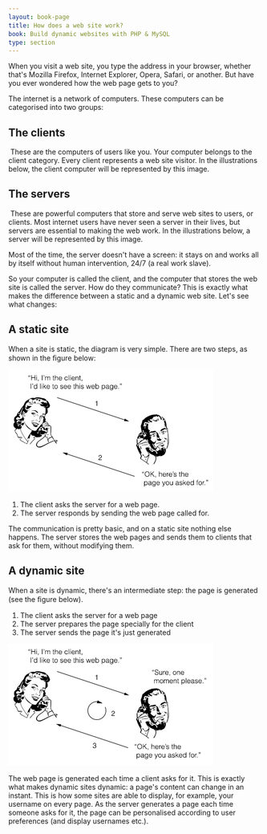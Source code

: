 ```yaml
---
layout: book-page
title: How does a web site work?
book: Build dynamic websites with PHP & MySQL
type: section
---
```


When you visit a web site, you type the address in your browser, whether that's Mozilla Firefox, Internet Explorer, Opera, Safari, or another. But have you ever wondered how the web page gets to you?

The internet is a network of computers. These computers can be categorised into two groups:

## The clients
<img class="figure-left" src="http://openclipart.org/image/100px/svg_to_png/181693/telephone.png" alt=""> 
These are the computers of users like you. Your computer belongs to the client category. Every client represents a web site visitor. In the illustrations below, the client computer will be represented by this image.

## The servers
<img class="figure-right" src="http://openclipart.org/image/100px/svg_to_png/181695/telephone3.png" alt=""> 
These are powerful computers that store and serve web sites to users, or clients. Most internet users have never seen a server in their lives, but servers are essential to making the web work. In the illustrations below, a server will be represented by this image.

Most of the time, the server doesn't have a screen: it stays on and works all by itself without human intervention, 24/7 (a real work slave).

So your computer is called the client, and the computer that stores the web site is called the server. How do they communicate? This is exactly what makes the difference between a static and a dynamic web site. Let's see what changes:

## A static site
When a site is static, the diagram is very simple. There are two steps, as shown in the ﬁgure below:

<img class="figure-center" src="/assets/media/diagram-static-site.gif" alt="Diagram of a static site" />

1. The client asks the server for a web page.
2. The server responds by sending the web page called for.

The communication is pretty basic, and on a static site nothing else happens. The server stores the web pages and sends them to clients that ask for them, without modifying them.

## A dynamic site
When a site is dynamic, there's an intermediate step: the page is generated (see the ﬁgure below).

1. The client asks the server for a web page
2. The server prepares the page specially for the client
3. The server sends the page it's just generated

<img class="figure-center" src="/assets/media/diagram-dynamic-site.gif" alt="Diagram of a dynamic site" />

The web page is generated each time a client asks for it. This is exactly what makes dynamic sites dynamic: a page's content can change in an instant. This is how some sites are able to display, for example, your username on every page. As the server generates a page each time someone asks for it, the page can be personalised according to user preferences (and display usernames etc.).
